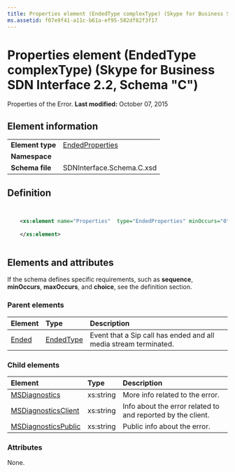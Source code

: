 ```yaml
---
title: Properties element (EndedType complexType) (Skype for Business SDN Interface 2.2, Schema "C")
ms.assetid: f07e9f41-a11c-b61a-ef95-582df82f3f17
---
```



# Properties element (EndedType complexType) (Skype for Business SDN Interface 2.2, Schema "C")
Properties of the Error. 
 **Last modified:** October 07, 2015
  
    
    


## Element information


|||
|:-----|:-----|
|**Element type**| [EndedProperties](endedproperties-complextype-1.md)|
|**Namespace**||
|**Schema file**|SDNInterface.Schema.C.xsd |
   

## Definition


```XML


    <xs:element name="Properties"  type="EndedProperties" minOccurs="0">
    
    </xs:element>
  
```


## Elements and attributes

If the schema defines specific requirements, such as **sequence**, **minOccurs**, **maxOccurs**, and **choice**, see the definition section. 
  
    
    

### Parent elements



|**Element**|**Type**|**Description**|
|:-----|:-----|:-----|
| [Ended](ended-element.md)| [EndedType](endedtype-complextype-1.md)|Event that a Sip call has ended and all media stream terminated. |
   

### Child elements



|**Element**|**Type**|**Description**|
|:-----|:-----|:-----|
| [MSDiagnostics](msdiagnostics-element-endedproperties-complextype.md)|xs:string |More info related to the error. |
| [MSDiagnosticsClient](msdiagnosticsclient-element-endedproperties-complextype.md)|xs:string |Info about the error related to and reported by the client. |
| [MSDiagnosticsPublic](msdiagnosticspublic-element-endedproperties-complextype.md)|xs:string |Public info about the error. |
   

### Attributes

None. 
  
    
    

